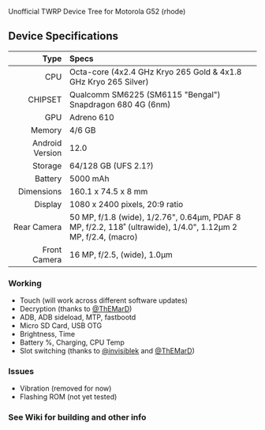 Unofficial TWRP Device Tree for Motorola G52 (rhode)

## Device Specifications

Type | Specs
---:|:---
CPU | Octa-core (4x2.4 GHz Kryo 265 Gold & 4x1.8 GHz Kryo 265 Silver)
CHIPSET | Qualcomm SM6225 (SM6115 "Bengal") Snapdragon 680 4G (6nm)
GPU | Adreno 610
Memory | 4/6 GB
Android Version | 12.0
Storage | 64/128 GB (UFS 2.1?)
Battery | 5000 mAh
Dimensions | 160.1 x 74.5 x 8 mm
Display | 1080 x 2400 pixels, 20:9 ratio
Rear Camera | 50 MP, f/1.8 (wide), 1/2.76", 0.64µm, PDAF 8 MP, f/2.2, 118˚ (ultrawide), 1/4.0", 1.12µm 2 MP, f/2.4, (macro)
Front Camera | 16 MP, f/2.5, (wide), 1.0µm

### Working
- Touch (will work across different software updates)
- Decryption (thanks to [@ThEMarD](https://github.com/ThEMarD))
- ADB, ADB sideload, MTP, fastbootd
- Micro SD Card, USB OTG
- Brightness, Time
- Battery %, Charging, CPU Temp
- Slot switching (thanks to [@invisiblek](https://github.com/LineageOS/android_device_motorola_nash/commit/ba70a48f8d0ab12666d2d37e31f581697423ae02) and [@ThEMarD](https://github.com/ThEMarD))

### Issues
- Vibration (removed for now)
- Flashing ROM (not yet tested)

### See Wiki for building and other info
